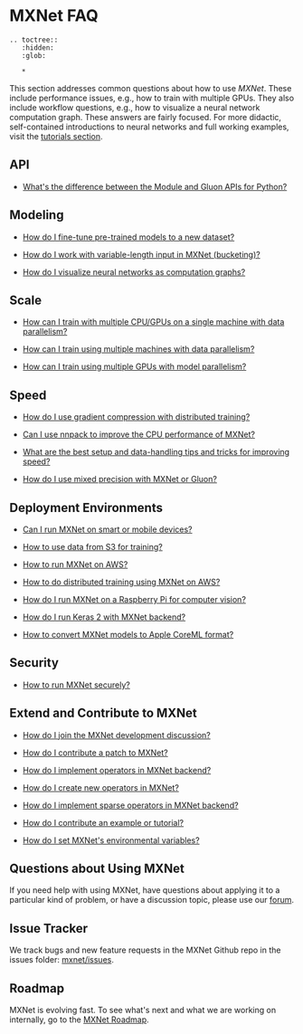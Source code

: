 <!--- Licensed to the Apache Software Foundation (ASF) under one -->
<!--- or more contributor license agreements.  See the NOTICE file -->
<!--- distributed with this work for additional information -->
<!--- regarding copyright ownership.  The ASF licenses this file -->
<!--- to you under the Apache License, Version 2.0 (the -->
<!--- "License"); you may not use this file except in compliance -->
<!--- with the License.  You may obtain a copy of the License at -->

<!---   http://www.apache.org/licenses/LICENSE-2.0 -->

<!--- Unless required by applicable law or agreed to in writing, -->
<!--- software distributed under the License is distributed on an -->
<!--- "AS IS" BASIS, WITHOUT WARRANTIES OR CONDITIONS OF ANY -->
<!--- KIND, either express or implied.  See the License for the -->
<!--- specific language governing permissions and limitations -->
<!--- under the License. -->

# MXNet FAQ

```eval_rst
.. toctree::
   :hidden:
   :glob:

   *
```

This section addresses common questions about how to use _MXNet_. These include performance issues, e.g., how to train with multiple GPUs.
They also include workflow questions, e.g., how to visualize a neural network computation graph.
These answers are fairly focused. For more didactic, self-contained introductions to neural networks
and full working examples, visit the [tutorials section](../tutorials/index.md).

## API

* [What's the difference between the Module and Gluon APIs for Python?](../api/python/index.html)

## Modeling
* [How do I fine-tune pre-trained models to a new dataset?](finetune.html)

* [How do I work with variable-length input in MXNet (bucketing)?](bucketing.html)

* [How do I visualize neural networks as computation graphs?](visualize_graph.html)


## Scale
* [How can I train with multiple CPU/GPUs on a single machine with data parallelism?](multi_devices.html)

* [How can I train using multiple machines with data parallelism?](distributed_training.html)

* [How can I train using multiple GPUs with model parallelism?](model_parallel_lstm.html)


## Speed
* [How do I use gradient compression with distributed training?](gradient_compression.html)

* [Can I use nnpack to improve the CPU performance of MXNet?](nnpack.html)

* [What are the best setup and data-handling tips and tricks for improving speed?](perf.html)

* [How do I use mixed precision with MXNet or Gluon?](float16.html)

## Deployment Environments
* [Can I run MXNet on smart or mobile devices?](smart_device.html)

* [How to use data from S3 for training?](s3_integration.md)

* [How to run MXNet on AWS?](https://docs.aws.amazon.com/mxnet/latest/dg/whatis.html)

* [How to do distributed training using MXNet on AWS?](http://docs.aws.amazon.com/mxnet/latest/dg/mxnet-on-ec2-cluster.html)

* [How do I run MXNet on a Raspberry Pi for computer vision?](../tutorials/embedded/wine_detector.html)

* [How do I run Keras 2 with MXNet backend?](https://github.com/awslabs/keras-apache-mxnet/blob/master/docs/mxnet_backend/installation.md)

* [How to convert MXNet models to Apple CoreML format?](https://github.com/apache/incubator-mxnet/tree/master/tools/coreml)

## Security
* [How to run MXNet securely?](security.html)

## Extend and Contribute to MXNet

* [How do I join the MXNet development discussion?](../community/mxnet_channels.html)

* [How do I contribute a patch to MXNet?](../community/contribute.html)

* [How do I implement operators in MXNet backend?](add_op_in_backend.html)

* [How do I create new operators in MXNet?](new_op.html)

* [How do I implement sparse operators in MXNet backend?](https://cwiki.apache.org/confluence/display/MXNET/A+Guide+to+Implementing+Sparse+Operators+in+MXNet+Backend)

* [How do I contribute an example or tutorial?](https://github.com/apache/incubator-mxnet/tree/master/example#contributing)

* [How do I set MXNet's environmental variables?](env_var.html)

## Questions about Using MXNet
If you need help with using MXNet, have questions about applying it to a particular kind of problem, or have a discussion topic, please use our [forum](https://discuss.mxnet.io).

## Issue Tracker
We track bugs and new feature requests in the MXNet Github repo in the issues folder: [mxnet/issues](https://github.com/apache/incubator-mxnet/issues).

## Roadmap
MXNet is evolving fast. To see what's next and what we are working on internally, go to the [MXNet Roadmap](https://cwiki.apache.org/confluence/display/MXNET/Roadmap).
